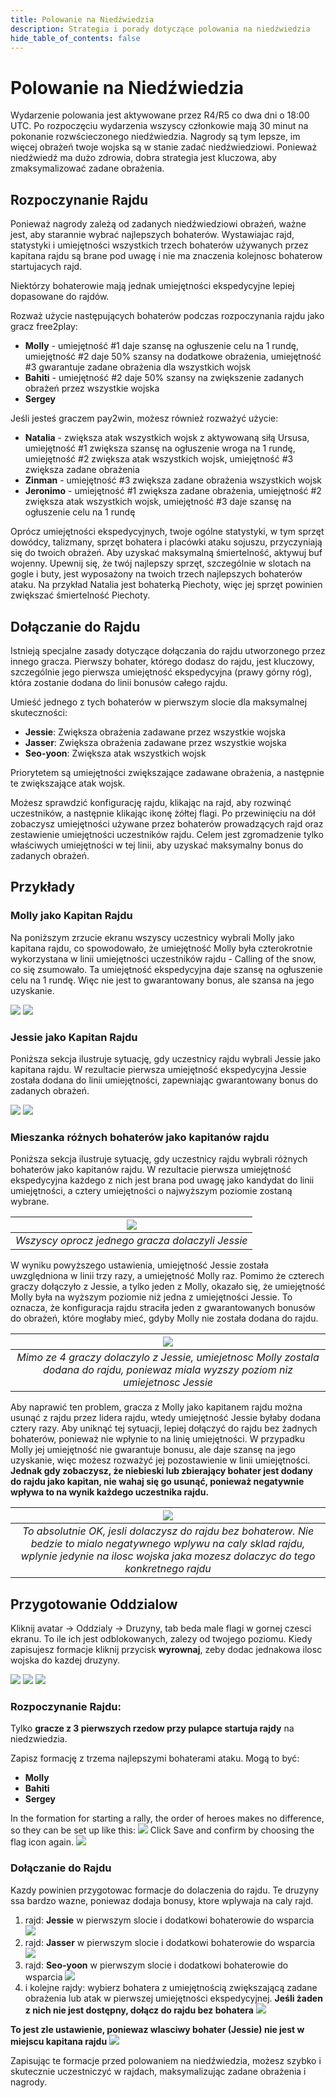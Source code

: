 ```yaml
---
title: Polowanie na Niedźwiedzia
description: Strategia i porady dotyczące polowania na niedźwiedzia 
hide_table_of_contents: false
---
```


# Polowanie na Niedźwiedzia

Wydarzenie polowania jest aktywowane przez R4/R5 co dwa dni o 18:00 UTC. 
Po rozpoczęciu wydarzenia wszyscy członkowie mają 30 minut na pokonanie rozwścieczonego niedźwiedzia. 
Nagrody są tym lepsze, im więcej obrażeń twoje wojska są w stanie zadać niedźwiedziowi. 
Ponieważ niedźwiedź ma dużo zdrowia, dobra strategia jest kluczowa, aby zmaksymalizować zadane obrażenia.

## Rozpoczynanie Rajdu

Ponieważ nagrody zależą od zadanych niedźwiedziowi obrażeń, ważne jest, aby starannie wybrać najlepszych bohaterów. 
Wystawiajac rajd, statystyki i umiejętności wszystkich trzech bohaterów używanych przez kapitana rajdu są brane pod uwagę i nie ma znaczenia kolejnosc bohaterow startujacych rajd.

Niektórzy bohaterowie mają jednak umiejętności ekspedycyjne lepiej dopasowane do rajdów.

Rozważ użycie następujących bohaterów podczas rozpoczynania rajdu jako gracz free2play:

* **Molly** - umiejętność #1 daje szansę na ogłuszenie celu na 1 rundę, umiejętność #2 daje 50% szansy na dodatkowe obrażenia, umiejętność #3 gwarantuje zadane obrażenia dla wszystkich wojsk
* **Bahiti** - umiejętność #2 daje 50% szansy na zwiększenie zadanych obrażeń przez wszystkie wojska
* **Sergey**

Jeśli jesteś graczem pay2win, możesz również rozważyć użycie:

* **Natalia** - zwiększa atak wszystkich wojsk z aktywowaną siłą Ursusa, umiejętność #1 zwiększa szansę na ogłuszenie wroga na 1 rundę, umiejętność #2 zwiększa atak wszystkich wojsk, umiejętność #3 zwiększa zadane obrażenia
* **Zinman** - umiejętność #3 zwiększa zadane obrażenia wszystkich wojsk
* **Jeronimo** - umiejętność #1 zwiększa zadane obrażenia, umiejętność #2 zwiększa atak wszystkich wojsk, umiejętność #3 daje szansę na ogłuszenie celu na 1 rundę

Oprócz umiejętności ekspedycyjnych, twoje ogólne statystyki, w tym sprzęt dowódcy, talizmany, sprzęt bohatera i placówki ataku sojuszu, przyczyniają się do twoich obrażeń. Aby uzyskać maksymalną śmiertelność, aktywuj buf wojenny. Upewnij się, że twój najlepszy sprzęt, szczególnie w slotach na gogle i buty, jest wyposażony na twoich trzech najlepszych bohaterów ataku.
Na przykład Natalia jest bohaterką Piechoty, więc jej sprzęt powinien zwiększać śmiertelność Piechoty.

## Dołączanie do Rajdu

Istnieją specjalne zasady dotyczące dołączania do rajdu utworzonego przez innego gracza. Pierwszy bohater, którego dodasz do rajdu, jest kluczowy, szczególnie jego pierwsza umiejętność ekspedycyjna (prawy górny róg), która zostanie dodana do linii bonusów całego rajdu.

Umieść jednego z tych bohaterów w pierwszym slocie dla maksymalnej skuteczności:

* **Jessie**: Zwiększa obrażenia zadawane przez wszystkie wojska
* **Jasser**: Zwiększa obrażenia zadawane przez wszystkie wojska
* **Seo-yoon**: Zwiększa atak wszystkich wojsk

Priorytetem są umiejętności zwiększające zadawane obrażenia, a następnie te zwiększające atak wojsk.

Możesz sprawdzić konfigurację rajdu, klikając na rajd, aby rozwinąć uczestników, a następnie klikając ikonę żółtej flagi. Po przewinięciu na dół zobaczysz umiejętności używane przez bohaterów prowadzących rajd oraz zestawienie umiejętności uczestników rajdu. Celem jest zgromadzenie tylko właściwych umiejętności w tej linii, aby uzyskać maksymalny bonus do zadanych obrażeń.

## Przykłady

### Molly jako Kapitan Rajdu

Na poniższym zrzucie ekranu wszyscy uczestnicy wybrali Molly jako kapitana rajdu, co spowodowało, że umiejętność Molly była czterokrotnie wykorzystana w linii umiejętności uczestników rajdu - Calling of the snow, co się zsumowało. Ta umiejętność ekspedycyjna daje szansę na ogłuszenie celu na 1 rundę. Więc nie jest to gwarantowany bonus, ale szansa na jego uzyskanie.

![](../../../../../static/img/rally.png)
![](../../../../../static/img/skills-lineup.png)

### Jessie jako Kapitan Rajdu

Poniższa sekcja ilustruje sytuację, gdy uczestnicy rajdu wybrali Jessie jako kapitana rajdu. W rezultacie pierwsza umiejętność ekspedycyjna Jessie została dodana do linii umiejętności, zapewniając gwarantowany bonus do zadanych obrażeń.

![](../../../../../static/img/rally-jessie-lineup.png)
![](../../../../../static/img/rally-jessie.png)

### Mieszanka różnych bohaterów jako kapitanów rajdu

Poniższa sekcja ilustruje sytuację, gdy uczestnicy rajdu wybrali różnych bohaterów jako kapitanów rajdu. W rezultacie pierwsza umiejętność ekspedycyjna każdego z nich jest brana pod uwagę jako kandydat do linii umiejętności, a cztery umiejętności o najwyższym poziomie zostaną wybrane.

|  ![](../../../../../static/img/rally-mixed.png)  |
|:------------------------------------------------:|
| *Wszyscy oprocz jednego gracza dolaczyli Jessie* |

W wyniku powyższego ustawienia, umiejętność Jessie została uwzględniona w linii trzy razy, a umiejętność Molly raz. Pomimo że czterech graczy dołączyło z Jessie, a tylko jeden z Molly, okazało się, że umiejętność Molly była na wyższym poziomie niż jedna z umiejętności Jessie. To oznacza, że konfiguracja rajdu straciła jeden z gwarantowanych bonusów do obrażeń, które mogłaby mieć, gdyby Molly nie została dodana do rajdu.

|                                         ![](../../../../../static/img/rally-mixed-skill.png)                                          |
|:-------------------------------------------------------------------------------------------------------------------------------------:|
| *Mimo ze 4 graczy dolaczylo z Jessie, umiejetnosc Molly zostala dodana do rajdu, poniewaz miala wyzszy poziom niz umiejetnosc Jessie* |

Aby naprawić ten problem, gracza z Molly jako kapitanem rajdu można usunąć z rajdu przez lidera rajdu, wtedy umiejętność Jessie byłaby dodana cztery razy. 
Aby uniknąć tej sytuacji, lepiej dołączyć do rajdu bez żadnych bohaterów, ponieważ nie wpłynie to na linię umiejętności. 
W przypadku Molly jej umiejętność nie gwarantuje bonusu, ale daje szansę na jego uzyskanie, więc możesz rozważyć jej pozostawienie w linii umiejętności. 
**Jednak gdy zobaczysz, że niebieski lub zbierający bohater jest dodany do rajdu jako kapitan, nie wahaj się go usunąć, ponieważ negatywnie wpływa to na wynik każdego uczestnika rajdu.**

|                                                                            ![](../../../../../static/img/rally-no-hero.png)                                                                            |
|:------------------------------------------------------------------------------------------------------------------------------------------------------------------------------------------------------:|
| *To absolutnie OK, jesli dolaczysz do rajdu bez bohaterow. Nie bedzie to mialo negatywnego wplywu na caly sklad rajdu, wplynie jedynie na ilosc wojska jaka mozesz dolaczyc do tego konkretnego rajdu* |

## Przygotowanie Oddzialow

Kliknij avatar -> Oddzialy -> Druzyny, tab beda male flagi w gornej czesci ekranu. To ile ich jest odblokowanych, zalezy od twojego poziomu.
Kiedy zapisujesz formacje kliknij przycisk **wyrownaj**, zeby dodac jednakowa ilosc wojska do kazdej druzyny.

![](../../static/img/troops.png)
![](../../static/img/squads.png)
![](../../static/img/save_formation.png)

### Rozpoczynanie Rajdu:
Tylko **gracze z 3 pierwszych rzedow przy pulapce startuja rajdy** na niedzwiedzia.

Zapisz formację z trzema najlepszymi bohaterami ataku.
Mogą to być:

* **Molly**
* **Bahiti**
* **Sergey**

In the formation for starting a rally, the order of heroes makes no difference, so they can be set up like this:
![](../../../../../static/img/start_rally.png)
Click Save and confirm by choosing the flag icon again.
![](../../../../../static/img/save_confirm.png)

### Dołączanie do Rajdu
Kazdy powinien przygotowac formacje do dolaczenia do rajdu. Te druzyny ssa bardzo wazne, poniewaz dodaja bonusy, ktore wplywaja na caly rajd.

1. rajd: **Jessie** w pierwszym slocie i dodatkowi bohaterowie do wsparcia
   ![](../../../../../static/img/jessie.png)
2. rajd: **Jasser** w pierwszym slocie i dodatkowi bohaterowie do wsparcia
![](../../../../../static/img/jasser.png)
3. rajd: **Seo-yoon** w pierwszym slocie i dodatkowi bohaterowie do wsparcia
![](../../../../../static/img/seo-yoon.png)
4. i kolejne rajdy: wybierz bohatera z umiejętnością zwiększającą zadane obrażenia lub atak w pierwszej umiejętności ekspedycyjnej. **Jeśli żaden z nich nie jest dostępny, dołącz do rajdu bez bohatera**
   ![](../../../../../static/img/no-hero.png)

**To jest zle ustawienie, poniewaz wlasciwy bohater (Jessie) nie jest w miejscu kapitana rajdu**
![](../../../../../static/img/wrong-setup.png)

Zapisując te formacje przed polowaniem na niedźwiedzia, możesz szybko i skutecznie uczestniczyć w rajdach, maksymalizując zadane obrażenia i nagrody. 